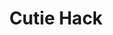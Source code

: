 ---
title: "Cutie Hack"
thumbnail: "img/projects/Cutie_Hack/thumbnail.jpg"
team: ["Montana Esguerra", "Robyn Haley", "Chris Pribyl", "Carolina Rodriguez"]
email: "cprib001@ucr.edu"
platforms: ["PC"]
description: "Quick! There's a bunch of computers you need to hack, and you are stressed under time. Type to your hearts content to unleash the inner hack within you! "
recruiting: [ ]
tags: ["2D", "isometric", "puzzle", "completed"]
date-added: 2016
download-link: "https://drive.google.com/a/ucr.edu/file/d/0B_dRwa4KtnbWTlNsaWlUb0dMYXM/view?usp=sharing"
---